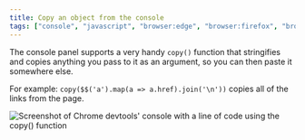 ```yaml
---
title: Copy an object from the console
tags: ["console", "javascript", "browser:edge", "browser:firefox", "browser:chrome", "browser:safari"]
---
```

The console panel supports a very handy `copy()` function that stringifies and copies anything you pass to it as an argument, so you can then paste it somewhere else.

For example: `copy($$('a').map(a => a.href).join('\n'))` copies all of the links from the page.

![Screenshot of Chrome devtools' console with a line of code using the copy() function](/assets/img/copy-from-console.png)